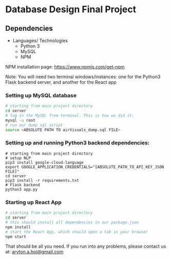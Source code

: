# Database Design Final Project

## Dependencies
- Languages/ Technologies
  - Python 3
  - MySQL
  - NPM
  
NPM installation page: https://www.npmjs.com/get-npm

Note: You will need two terminal windows/instances: one for the Python3 Flask backend server,
and another for the React app

### Setting up MySQL database
```sh
# starting from main project directory
cd server
# log in the MySQL from terminal. This is how we did it:
mysql -u root
# run our dump sql script
source <ABSOLUTE PATH TO airVisuals_dump.sql FILE>
```

### Setting up and running Python3 backend dependencies:
```
# starting from main project directory
# setup NLP
pip3 install google-cloud-language
export GOOGLE_APPLICATION_CREDENTIALS="[ABSOLUTE_PATH_TO_API_KEY_JSON FILE]"
cd server
pip3 install -r requirements.txt
# Flask backend
python3 app.py
```

### Starting up React App
```sh
# starting from main project directory
cd server
# this should install all dependencies in our package.json
npm install
# start the React App, which should open a tab in your browser
npm start
```

That should be all you need. If you run into any problems, please contact us at: aryton.a.hoi@gmail.com
